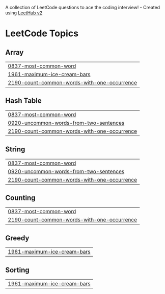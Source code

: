 A collection of LeetCode questions to ace the coding interview! - Created using [LeetHub v2](https://github.com/arunbhardwaj/LeetHub-2.0)
<!---LeetCode Topics Start-->
# LeetCode Topics
## Array
|  |
| ------- |
| [0837-most-common-word](https://github.com/tmakude/LeetCode/tree/master/0837-most-common-word) |
| [1961-maximum-ice-cream-bars](https://github.com/tmakude/LeetCode/tree/master/1961-maximum-ice-cream-bars) |
| [2190-count-common-words-with-one-occurrence](https://github.com/tmakude/LeetCode/tree/master/2190-count-common-words-with-one-occurrence) |
## Hash Table
|  |
| ------- |
| [0837-most-common-word](https://github.com/tmakude/LeetCode/tree/master/0837-most-common-word) |
| [0920-uncommon-words-from-two-sentences](https://github.com/tmakude/LeetCode/tree/master/0920-uncommon-words-from-two-sentences) |
| [2190-count-common-words-with-one-occurrence](https://github.com/tmakude/LeetCode/tree/master/2190-count-common-words-with-one-occurrence) |
## String
|  |
| ------- |
| [0837-most-common-word](https://github.com/tmakude/LeetCode/tree/master/0837-most-common-word) |
| [0920-uncommon-words-from-two-sentences](https://github.com/tmakude/LeetCode/tree/master/0920-uncommon-words-from-two-sentences) |
| [2190-count-common-words-with-one-occurrence](https://github.com/tmakude/LeetCode/tree/master/2190-count-common-words-with-one-occurrence) |
## Counting
|  |
| ------- |
| [0837-most-common-word](https://github.com/tmakude/LeetCode/tree/master/0837-most-common-word) |
| [2190-count-common-words-with-one-occurrence](https://github.com/tmakude/LeetCode/tree/master/2190-count-common-words-with-one-occurrence) |
## Greedy
|  |
| ------- |
| [1961-maximum-ice-cream-bars](https://github.com/tmakude/LeetCode/tree/master/1961-maximum-ice-cream-bars) |
## Sorting
|  |
| ------- |
| [1961-maximum-ice-cream-bars](https://github.com/tmakude/LeetCode/tree/master/1961-maximum-ice-cream-bars) |
<!---LeetCode Topics End-->